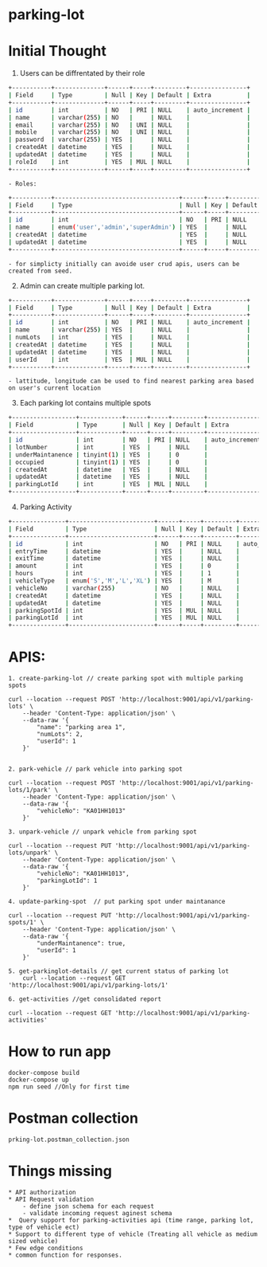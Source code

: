 # parking-lot
 
# Initial Thought
1. Users can be diffrentated by their role
```sh
+-----------+--------------+------+-----+---------+----------------+
| Field     | Type         | Null | Key | Default | Extra          |
+-----------+--------------+------+-----+---------+----------------+
| id        | int          | NO   | PRI | NULL    | auto_increment |
| name      | varchar(255) | NO   |     | NULL    |                |
| email     | varchar(255) | NO   | UNI | NULL    |                |
| mobile    | varchar(255) | NO   | UNI | NULL    |                |
| password  | varchar(255) | YES  |     | NULL    |                |
| createdAt | datetime     | YES  |     | NULL    |                |
| updatedAt | datetime     | YES  |     | NULL    |                |
| roleId    | int          | YES  | MUL | NULL    |                |
+-----------+--------------+------+-----+---------+----------------+
```
    - Roles:
```sh
+-----------+-----------------------------------+------+-----+---------+----------------+
| Field     | Type                              | Null | Key | Default | Extra          |
+-----------+-----------------------------------+------+-----+---------+----------------+
| id        | int                               | NO   | PRI | NULL    | auto_increment |
| name      | enum('user','admin','superAdmin') | YES  |     | NULL    |                |
| createdAt | datetime                          | YES  |     | NULL    |                |
| updatedAt | datetime                          | YES  |     | NULL    |                |
+-----------+-----------------------------------+------+-----+---------+----------------+
```
    - for simplicty initially can avoide user crud apis, users can be created from seed.

2. Admin can create multiple parking lot.
```sh
+-----------+--------------+------+-----+---------+----------------+
| Field     | Type         | Null | Key | Default | Extra          |
+-----------+--------------+------+-----+---------+----------------+
| id        | int          | NO   | PRI | NULL    | auto_increment |
| name      | varchar(255) | YES  |     | NULL    |                |
| numLots   | int          | YES  |     | NULL    |                |
| createdAt | datetime     | YES  |     | NULL    |                |
| updatedAt | datetime     | YES  |     | NULL    |                |
| userId    | int          | YES  | MUL | NULL    |                |
+-----------+--------------+------+-----+---------+----------------+
```

    - lattitude, longitude can be used to find nearest parking area based on user's current location

3. Each parking lot contains multiple spots
```sh
+------------------+------------+------+-----+---------+----------------+
| Field            | Type       | Null | Key | Default | Extra          |
+------------------+------------+------+-----+---------+----------------+
| id               | int        | NO   | PRI | NULL    | auto_increment |
| lotNumber        | int        | YES  |     | NULL    |                |
| underMaintanence | tinyint(1) | YES  |     | 0       |                |
| occupied         | tinyint(1) | YES  |     | 0       |                |
| createdAt        | datetime   | YES  |     | NULL    |                |
| updatedAt        | datetime   | YES  |     | NULL    |                |
| parkingLotId     | int        | YES  | MUL | NULL    |                |
+------------------+------------+------+-----+---------+----------------+
```

4. Parking Activity 
```sh
+---------------+------------------------+------+-----+---------+----------------+
| Field         | Type                   | Null | Key | Default | Extra          |
+---------------+------------------------+------+-----+---------+----------------+
| id            | int                    | NO   | PRI | NULL    | auto_increment |
| entryTime     | datetime               | YES  |     | NULL    |                |
| exitTime      | datetime               | YES  |     | NULL    |                |
| amount        | int                    | YES  |     | 0       |                |
| hours         | int                    | YES  |     | 1       |                |
| vehicleType   | enum('S','M','L','XL') | YES  |     | M       |                |
| vehicleNo     | varchar(255)           | NO   |     | NULL    |                |
| createdAt     | datetime               | YES  |     | NULL    |                |
| updatedAt     | datetime               | YES  |     | NULL    |                |
| parkingSpotId | int                    | YES  | MUL | NULL    |                |
| parkingLotId  | int                    | YES  | MUL | NULL    |                |
+---------------+------------------------+------+-----+---------+----------------+
```
    
    
# APIS:
    1. create-parking-lot // create parking spot with multiple parking spots
    
    curl --location --request POST 'http://localhost:9001/api/v1/parking-lots' \
        --header 'Content-Type: application/json' \
        --data-raw '{
            "name": "parking area 1",
            "numLots": 2,
            "userId": 1
        }'

    
    2. park-vehicle // park vehicle into parking spot

    curl --location --request POST 'http://localhost:9001/api/v1/parking-lots/1/park' \
        --header 'Content-Type: application/json' \
        --data-raw '{
            "vehicleNo": "KA01HH1013"
        }'

    3. unpark-vehicle // unpark vehicle from parking spot

    curl --location --request PUT 'http://localhost:9001/api/v1/parking-lots/unpark' \
        --header 'Content-Type: application/json' \
        --data-raw '{
            "vehicleNo": "KA01HH1013",
            "parkingLotId": 1
        }'

    4. update-parking-spot  // put parking spot under maintanance 

    curl --location --request PUT 'http://localhost:9001/api/v1/parking-spots/1' \
        --header 'Content-Type: application/json' \
        --data-raw '{
            "underMaintanence": true,
            "userId": 1
        }'  
    
    5. get-parkinglot-details // get current status of parking lot
        curl --location --request GET 'http://localhost:9001/api/v1/parking-lots/1'

    6. get-activities //get consolidated report

    curl --location --request GET 'http://localhost:9001/api/v1/parking-activities'

# How to run app
    docker-compose build
    docker-compose up
    npm run seed //Only for first time

# Postman collection
    prking-lot.postman_collection.json

# Things missing
    * API authorization
    * API Request validation
        - define json schema for each request 
        - validate incoming request aginest schema
    *  Query support for parking-activities api (time range, parking lot, type of vehicle ect)
    * Support to different type of vehicle (Treating all vehicle as medium sized vehicle)
    * Few edge conditions
    * common function for responses.